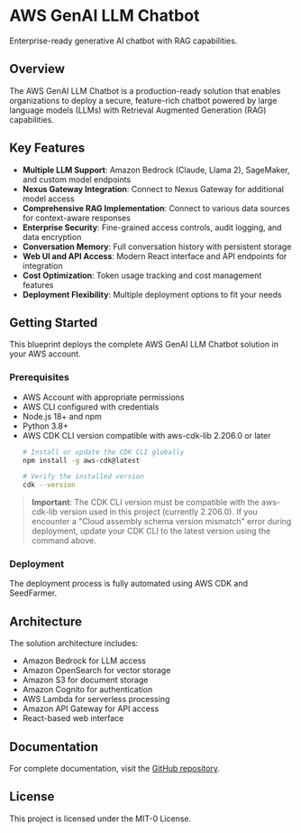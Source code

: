 # AWS GenAI LLM Chatbot

Enterprise-ready generative AI chatbot with RAG capabilities.

## Overview

The AWS GenAI LLM Chatbot is a production-ready solution that enables organizations to deploy a secure, feature-rich chatbot powered by large language models (LLMs) with Retrieval Augmented Generation (RAG) capabilities.

## Key Features

- **Multiple LLM Support**: Amazon Bedrock (Claude, Llama 2), SageMaker, and custom model endpoints
- **Nexus Gateway Integration**: Connect to Nexus Gateway for additional model access
- **Comprehensive RAG Implementation**: Connect to various data sources for context-aware responses
- **Enterprise Security**: Fine-grained access controls, audit logging, and data encryption
- **Conversation Memory**: Full conversation history with persistent storage
- **Web UI and API Access**: Modern React interface and API endpoints for integration
- **Cost Optimization**: Token usage tracking and cost management features
- **Deployment Flexibility**: Multiple deployment options to fit your needs

## Getting Started

This blueprint deploys the complete AWS GenAI LLM Chatbot solution in your AWS account.

### Prerequisites

- AWS Account with appropriate permissions
- AWS CLI configured with credentials
- Node.js 18+ and npm
- Python 3.8+
- AWS CDK CLI version compatible with aws-cdk-lib 2.206.0 or later
  ```bash
  # Install or update the CDK CLI globally
  npm install -g aws-cdk@latest
  
  # Verify the installed version
  cdk --version
  ```

> **Important**: The CDK CLI version must be compatible with the aws-cdk-lib version used in this project (currently 2.206.0). If you encounter a "Cloud assembly schema version mismatch" error during deployment, update your CDK CLI to the latest version using the command above.

### Deployment

The deployment process is fully automated using AWS CDK and SeedFarmer.

## Architecture

The solution architecture includes:

- Amazon Bedrock for LLM access
- Amazon OpenSearch for vector storage
- Amazon S3 for document storage
- Amazon Cognito for authentication
- AWS Lambda for serverless processing
- Amazon API Gateway for API access
- React-based web interface

## Documentation

For complete documentation, visit the [GitHub repository](https://github.com/aws-samples/aws-genai-llm-chatbot).

## License

This project is licensed under the MIT-0 License.
